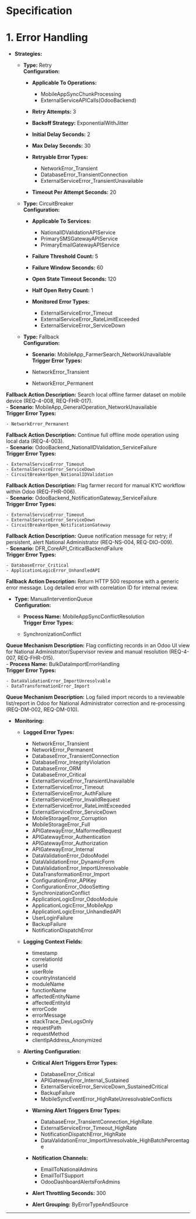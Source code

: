 # Specification

# 1. Error Handling

- **Strategies:**
  
  - **Type:** Retry  
**Configuration:**
    
    - **Applicable To Operations:**
      
      - MobileAppSyncChunkProcessing
      - ExternalServiceAPICalls(OdooBackend)
      
    - **Retry Attempts:** 3
    - **Backoff Strategy:** ExponentialWithJitter
    - **Initial Delay Seconds:** 2
    - **Max Delay Seconds:** 30
    - **Retryable Error Types:**
      
      - NetworkError_Transient
      - DatabaseError_TransientConnection
      - ExternalServiceError_TransientUnavailable
      
    - **Timeout Per Attempt Seconds:** 20
    
  - **Type:** CircuitBreaker  
**Configuration:**
    
    - **Applicable To Services:**
      
      - NationalIDValidationAPIService
      - PrimarySMSGatewayAPIService
      - PrimaryEmailGatewayAPIService
      
    - **Failure Threshold Count:** 5
    - **Failure Window Seconds:** 60
    - **Open State Timeout Seconds:** 120
    - **Half Open Retry Count:** 1
    - **Monitored Error Types:**
      
      - ExternalServiceError_Timeout
      - ExternalServiceError_RateLimitExceeded
      - ExternalServiceError_ServiceDown
      
    
  - **Type:** Fallback  
**Configuration:**
    
    - **Scenario:** MobileApp_FarmerSearch_NetworkUnavailable  
**Trigger Error Types:**
    
    - NetworkError_Transient
    - NetworkError_Permanent
    
**Fallback Action Description:** Search local offline farmer dataset on mobile device (REQ-4-008, REQ-FHR-017).  
    - **Scenario:** MobileApp_GeneralOperation_NetworkUnavailable  
**Trigger Error Types:**
    
    - NetworkError_Permanent
    
**Fallback Action Description:** Continue full offline mode operation using local data (REQ-4-003).  
    - **Scenario:** OdooBackend_NationalIDValidation_ServiceFailure  
**Trigger Error Types:**
    
    - ExternalServiceError_Timeout
    - ExternalServiceError_ServiceDown
    - CircuitBreakerOpen_NationalIDValidation
    
**Fallback Action Description:** Flag farmer record for manual KYC workflow within Odoo (REQ-FHR-006).  
    - **Scenario:** OdooBackend_NotificationGateway_ServiceFailure  
**Trigger Error Types:**
    
    - ExternalServiceError_Timeout
    - ExternalServiceError_ServiceDown
    - CircuitBreakerOpen_NotificationGateway
    
**Fallback Action Description:** Queue notification message for retry; if persistent, alert National Administrator (REQ-NS-004, REQ-DIO-009).  
    - **Scenario:** DFR_CoreAPI_CriticalBackendFailure  
**Trigger Error Types:**
    
    - DatabaseError_Critical
    - ApplicationLogicError_UnhandledAPI
    
**Fallback Action Description:** Return HTTP 500 response with a generic error message. Log detailed error with correlation ID for internal review.  
    
  - **Type:** ManualInterventionQueue  
**Configuration:**
    
    - **Process Name:** MobileAppSyncConflictResolution  
**Trigger Error Types:**
    
    - SynchronizationConflict
    
**Queue Mechanism Description:** Flag conflicting records in an Odoo UI view for National Administrator/Supervisor review and manual resolution (REQ-4-007, REQ-FHR-015).  
    - **Process Name:** BulkDataImportErrorHandling  
**Trigger Error Types:**
    
    - DataValidationError_ImportUnresolvable
    - DataTransformationError_Import
    
**Queue Mechanism Description:** Log failed import records to a reviewable list/report in Odoo for National Administrator correction and re-processing (REQ-DM-002, REQ-DM-010).  
    
  
- **Monitoring:**
  
  - **Logged Error Types:**
    
    - NetworkError_Transient
    - NetworkError_Permanent
    - DatabaseError_TransientConnection
    - DatabaseError_IntegrityViolation
    - DatabaseError_ORM
    - DatabaseError_Critical
    - ExternalServiceError_TransientUnavailable
    - ExternalServiceError_Timeout
    - ExternalServiceError_AuthFailure
    - ExternalServiceError_InvalidRequest
    - ExternalServiceError_RateLimitExceeded
    - ExternalServiceError_ServiceDown
    - MobileStorageError_Corruption
    - MobileStorageError_Full
    - APIGatewayError_MalformedRequest
    - APIGatewayError_Authentication
    - APIGatewayError_Authorization
    - APIGatewayError_Internal
    - DataValidationError_OdooModel
    - DataValidationError_DynamicForm
    - DataValidationError_ImportUnresolvable
    - DataTransformationError_Import
    - ConfigurationError_APIKey
    - ConfigurationError_OdooSetting
    - SynchronizationConflict
    - ApplicationLogicError_OdooModule
    - ApplicationLogicError_MobileApp
    - ApplicationLogicError_UnhandledAPI
    - UserLoginFailure
    - BackupFailure
    - NotificationDispatchError
    
  - **Logging Context Fields:**
    
    - timestamp
    - correlationId
    - userId
    - userRole
    - countryInstanceId
    - moduleName
    - functionName
    - affectedEntityName
    - affectedEntityId
    - errorCode
    - errorMessage
    - stackTrace_DevLogsOnly
    - requestPath
    - requestMethod
    - clientIpAddress_Anonymized
    
  - **Alerting Configuration:**
    
    - **Critical Alert Triggers Error Types:**
      
      - DatabaseError_Critical
      - APIGatewayError_Internal_Sustained
      - ExternalServiceError_ServiceDown_SustainedCritical
      - BackupFailure
      - MobileSyncEventError_HighRateUnresolvableConflicts
      
    - **Warning Alert Triggers Error Types:**
      
      - DatabaseError_TransientConnection_HighRate
      - ExternalServiceError_Timeout_HighRate
      - NotificationDispatchError_HighRate
      - DataValidationError_ImportUnresolvable_HighBatchPercentage
      
    - **Notification Channels:**
      
      - EmailToNationalAdmins
      - EmailToITSupport
      - OdooDashboardAlertsForAdmins
      
    - **Alert Throttling Seconds:** 300
    - **Alert Grouping:** ByErrorTypeAndSource
    
  


---

